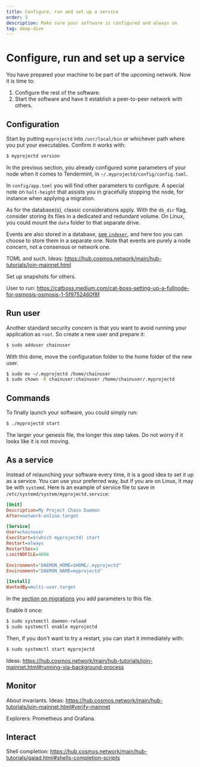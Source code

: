 ```yaml
---
title: Configure, run and set up a service
order: 5
description: Make sure your software is configured and always on
tag: deep-dive
---
```


# Configure, run and set up a service

You have prepared your machine to be part of the upcoming network. Now it is time to:

1. Configure the rest of the software.
2. Start the software and have it establish a peer-to-peer network with others.

## Configuration

Start by putting `myprojectd` into `/usr/local/bin` or whichever path where you put your executables. Confirm it works with:

```sh
$ myprojectd version
```

In the previous section, you already configured some parameters of your node when it comes to Tendermint, in `~/.myprojectd/config/config.toml`.

In `config/app.toml` you will find other parameters to configure. A special note on `halt-height` that assists you in gracefully stopping the node, for instance when applying a migration.

As for the database(s), classic considerations apply. With the `db_dir` flag, consider storing its files in a dedicated and redundant volume. On Linux, you could mount the `data` folder to that separate drive.

Events are also stored in a database, [see `indexer`](https://docs.tendermint.com/master/nodes/configuration.html#indexing-settings), and here too you can choose to store them in a separate one. Note that events are purely a node concern, not a consensus or network one.

TOML and such. Ideas: https://hub.cosmos.network/main/hub-tutorials/join-mainnet.html

Set up snapshots for others.

User to run:
https://catboss.medium.com/cat-boss-setting-up-a-fullnode-for-osmosis-osmosis-1-5f9752460f8f

## Run user

Another standard security concern is that you want to avoid running your application as `root`. So create a new user and prepare it:

```sh
$ sudo adduser chainuser
```

With this done, move the configuration folder to the home folder of the new user.

```sh
$ sudo mv ~/.myprojectd /home/chainuser
$ sudo chown -R chainuser:chainuser /home/chainuser/.myprojectd
```

## Commands

To finally launch your software, you could simply run:

```sh
$ ./myprojectd start
```

The larger your genesis file, the longer this step takes. Do not worry if it looks like it is not moving.

## As a service

Instead of relaunching your software every time, it is a good idea to set it up as a service. You can use your preferred way, but if you are on Linux, it may be with `systemd`. Here is an example of service file to save in `/etc/systemd/system/myprojectd.service`:

```ini
[Unit]
Description=My Project Chain Daemon
After=network-online.target

[Service]
User=chainuser
ExecStart=$(which myprojectd) start
Restart=always
RestartSec=3
LimitNOFILE=4096

Environment="DAEMON_HOME=$HOME/.myprojectd"
Environment="DAEMON_NAME=myprojectd"

[Install]
WantedBy=multi-user.target
```

In the [section on migrations](./6-migration.md) you add parameters to this file.

Enable it once:

```sh
$ sudo systemctl daemon-reload
$ sudo systemctl enable myprojectd
```

Then, if you don't want to try a restart, you can start it immediately with:

```sh
$ sudo systemctl start myprojectd
```

Ideas: https://hub.cosmos.network/main/hub-tutorials/join-mainnet.html#running-via-background-process

## Monitor

About invariants. Ideas: https://hub.cosmos.network/main/hub-tutorials/join-mainnet.html#verify-mainnet

Explorers: Prometheus and Grafana.

## Interact

Shell completion: https://hub.cosmos.network/main/hub-tutorials/gaiad.html#shells-completion-scripts
